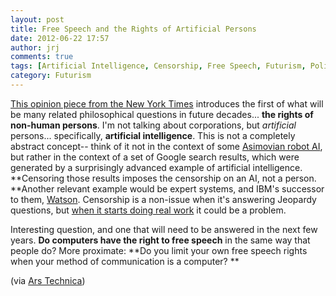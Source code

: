 ```yaml
---
layout: post
title: Free Speech and the Rights of Artificial Persons
date: 2012-06-22 17:57
author: jrj
comments: true
tags: [Artificial Intelligence, Censorship, Free Speech, Futurism, Politics, Technology]
category: Futurism
---
```

<a href="http://www.nytimes.com/2012/06/20/opinion/free-speech-for-computers.html?" target="_blank">This opinion piece from the New York Times</a> introduces the first of what will be many related philosophical questions in future decades... **the rights of non-human persons**. I'm not talking about corporations, but *artificial* persons... specifically, **artificial intelligence**. This is not a completely abstract concept-- think of it not in the context of some <a href="http://www.amazon.com/gp/product/055338256X/ref=as_li_ss_tl?ie=UTF8&amp;tag=jrj.org-20&amp;linkCode=as2&amp;camp=1789&amp;creative=390957&amp;creativeASIN=055338256X" target="_blank">Asimovian robot AI</a>, but rather in the context of a set of Google search results, which were generated by a surprisingly advanced example of artificial intelligence. **Censoring those results imposes the censorship on an AI, not a person. **Another relevant example would be expert systems, and IBM's successor to them, <a href="http://www-03.ibm.com/innovation/us/watson/index.html" target="_blank">Watson</a>. Censorship is a non-issue when it's answering Jeopardy questions, but <a href="http://www-03.ibm.com/innovation/us/watson/watson-for-a-smarter-planet/index.html" target="_blank">when it starts doing real work</a> it could be a problem.

Interesting question, and one that will need to be answered in the next few years. **Do computers have the right to free speech** in the same way that people do? More proximate: **Do you limit your own free speech rights when your method of communication is a computer? **

(via <a href="http://arstechnica.com/tech-policy/2012/06/do-you-lose-free-speech-rights-if-you-speak-using-a-computer/?utm_source=feedburner&amp;utm_medium=feed&amp;utm_campaign=Feed%3A+arstechnica%2Findex+%28Ars+Technica+-+All+content%29" target="_blank">Ars Technica</a>)
